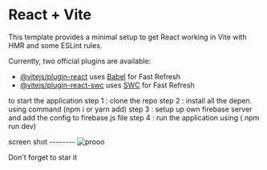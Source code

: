 # React + Vite

This template provides a minimal setup to get React working in Vite with HMR and some ESLint rules.

Currently, two official plugins are available:

- [@vitejs/plugin-react](https://github.com/vitejs/vite-plugin-react/blob/main/packages/plugin-react/README.md) uses [Babel](https://babeljs.io/) for Fast Refresh
- [@vitejs/plugin-react-swc](https://github.com/vitejs/vite-plugin-react-swc) uses [SWC](https://swc.rs/) for Fast Refresh

to start the application 
step 1 : clone the repo 
step 2 : install all the depen. using command (npm i or yarn add)
step 3 : setup up own firebase server and add the config to firebase.js file 
step 4 : run the application using ( npm run dev)





screen shot --------    ![prooo](https://github.com/kartikmalik0/SocialMediaApp-with-React/assets/135113070/7ec4ed28-3d90-46cf-a6ac-83cdf855545a)


Don't forget to star it
